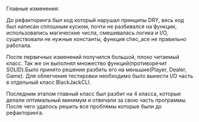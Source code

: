 Главные изменения:



До рефакторинга был код который нарушал принципы DRY, весь код был написан сплошным куском, почти не разбивался на функции, использовались магические числа, смешивалась логика и I/O, существовали не нужные константы, функция chec\_ace не правильно работала.



После первичных изменений получился большой, плохо читаемый класс. Так же он выполнял множество функций(противоречит SOLID).Было принято решение разбить его на меньшие(Player, Dealer, Game). Для облегчения тестировки необходимо было вынести I/O часть в отдельный класс BlackJackCLI.



Последним этапом главный класс был разбит на 4 класса, которые делали оптимальный минимум и отвечали за свою часть программы. После чего удалось решить все проблемы которые были до рефакторинга.


